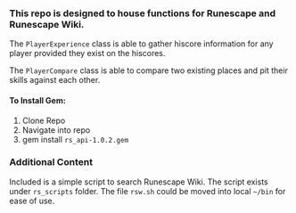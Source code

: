 
### This repo is designed to house functions for Runescape and Runescape Wiki.

The `PlayerExperience` class is able to gather hiscore information for any player provided they exist on the hiscores.

The `PlayerCompare` class is able to compare two existing places and pit their skills against each other.

#### To Install Gem:
1. Clone Repo
2. Navigate into repo
3. gem install `rs_api-1.0.2.gem`


### Additional Content
Included is a simple script to search Runescape Wiki.
The script exists under `rs_scripts` folder. The file `rsw.sh` could be moved into local `~/bin` for ease of use.
